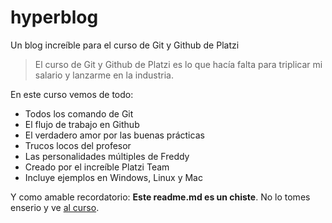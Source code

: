 # hyperblog
Un blog increíble para el curso de Git y Github de Platzi
>El curso de Git y Github de Platzi es lo que hacía falta para triplicar mi salario y lanzarme en la industria.

En este curso vemos de todo:
* Todos los comando de Git
* El flujo de trabajo en Github
* El verdadero amor por las buenas prácticas
* Trucos locos del profesor
* Las personalidades múltiples de Freddy
* Creado por el increíble Platzi Team
* Incluye ejemplos en Windows, Linux y Mac

Y como amable recordatorio: **Este readme.md es un chiste**. No lo tomes enserio y ve [al curso](https://platzi.com/cursos/git-github/).